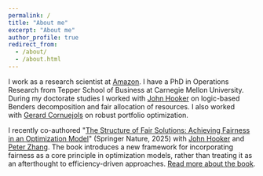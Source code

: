 ```yaml
---
permalink: /
title: "About me"
excerpt: "About me"
author_profile: true
redirect_from: 
  - /about/
  - /about.html
---
```


I work as a research scientist at [Amazon](https://www.amazon.science/).
I have a PhD in Operations Research from Tepper School of Business at Carnegie Mellon University. 
During my doctorate studies I worked with [John Hooker](http://public.tepper.cmu.edu/jnh/) on logic-based Benders decomposition and fair allocation of resources. 
I also worked with [Gerard Cornuejols](http://www.andrew.cmu.edu/user/gc0v/) on robust portfolio optimization. 

I recently co-authored "[The Structure of Fair Solutions: Achieving Fairness in an Optimization Model](https://link.springer.com/book/10.1007/978-3-031-82190-5)" (Springer Nature, 2025) with [John Hooker](http://public.tepper.cmu.edu/jnh/) and [Peter Zhang](https://www.andrew.cmu.edu/user/yunz2/). The book introduces a new framework for incorporating fairness as a core principle in optimization models, rather than treating it as an afterthought to efficiency-driven approaches. [Read more about the book](https://www.cmu.edu/tepper/news/stories/2025/july/the-new-book-the-structure-of-fair-solutions-reshapes-optimization-by-putting-fairness-first.html).
